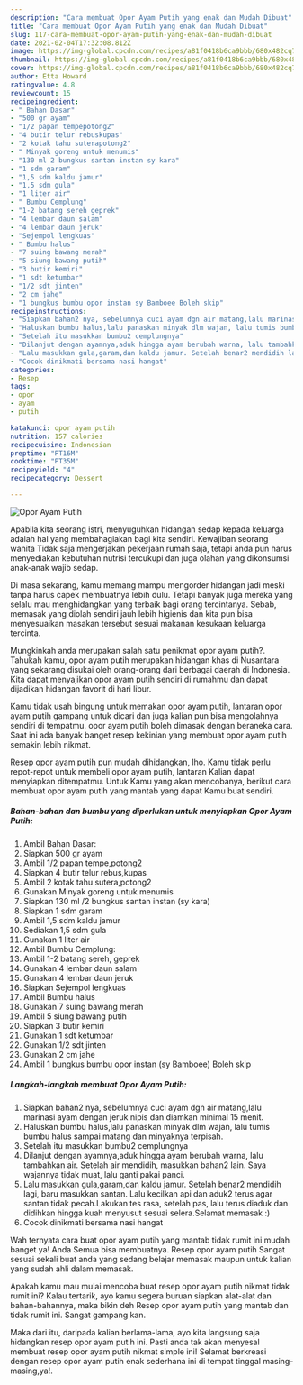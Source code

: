 ```yaml
---
description: "Cara membuat Opor Ayam Putih yang enak dan Mudah Dibuat"
title: "Cara membuat Opor Ayam Putih yang enak dan Mudah Dibuat"
slug: 117-cara-membuat-opor-ayam-putih-yang-enak-dan-mudah-dibuat
date: 2021-02-04T17:32:08.812Z
image: https://img-global.cpcdn.com/recipes/a81f0418b6ca9bbb/680x482cq70/opor-ayam-putih-foto-resep-utama.jpg
thumbnail: https://img-global.cpcdn.com/recipes/a81f0418b6ca9bbb/680x482cq70/opor-ayam-putih-foto-resep-utama.jpg
cover: https://img-global.cpcdn.com/recipes/a81f0418b6ca9bbb/680x482cq70/opor-ayam-putih-foto-resep-utama.jpg
author: Etta Howard
ratingvalue: 4.8
reviewcount: 15
recipeingredient:
- " Bahan Dasar"
- "500 gr ayam"
- "1/2 papan tempepotong2"
- "4 butir telur rebuskupas"
- "2 kotak tahu suterapotong2"
- " Minyak goreng untuk menumis"
- "130 ml 2 bungkus santan instan sy kara"
- "1 sdm garam"
- "1,5 sdm kaldu jamur"
- "1,5 sdm gula"
- "1 liter air"
- " Bumbu Cemplung"
- "1-2 batang sereh geprek"
- "4 lembar daun salam"
- "4 lembar daun jeruk"
- "Sejempol lengkuas"
- " Bumbu halus"
- "7 suing bawang merah"
- "5 siung bawang putih"
- "3 butir kemiri"
- "1 sdt ketumbar"
- "1/2 sdt jinten"
- "2 cm jahe"
- "1 bungkus bumbu opor instan sy Bamboee Boleh skip"
recipeinstructions:
- "Siapkan bahan2 nya, sebelumnya cuci ayam dgn air matang,lalu marinasi ayam dengan jeruk nipis dan diamkan minimal 15 menit."
- "Haluskan bumbu halus,lalu panaskan minyak dlm wajan, lalu tumis bumbu halus sampai matang dan minyaknya terpisah."
- "Setelah itu masukkan bumbu2 cemplungnya"
- "Dilanjut dengan ayamnya,aduk hingga ayam berubah warna, lalu tambahkan air. Setelah air mendidih, masukkan bahan2 lain. Saya wajannya tidak muat, lalu ganti pakai panci."
- "Lalu masukkan gula,garam,dan kaldu jamur. Setelah benar2 mendidih lagi, baru masukkan santan. Lalu kecilkan api dan aduk2 terus agar santan tidak pecah.Lakukan tes rasa, setelah pas, lalu terus diaduk dan didihkan hingga kuah menyusut sesuai selera.Selamat memasak :)"
- "Cocok dinikmati bersama nasi hangat"
categories:
- Resep
tags:
- opor
- ayam
- putih

katakunci: opor ayam putih 
nutrition: 157 calories
recipecuisine: Indonesian
preptime: "PT16M"
cooktime: "PT35M"
recipeyield: "4"
recipecategory: Dessert

---
```



![Opor Ayam Putih](https://img-global.cpcdn.com/recipes/a81f0418b6ca9bbb/680x482cq70/opor-ayam-putih-foto-resep-utama.jpg)

Apabila kita seorang istri, menyuguhkan hidangan sedap kepada keluarga adalah hal yang membahagiakan bagi kita sendiri. Kewajiban seorang  wanita Tidak saja mengerjakan pekerjaan rumah saja, tetapi anda pun harus menyediakan kebutuhan nutrisi tercukupi dan juga olahan yang dikonsumsi anak-anak wajib sedap.

Di masa  sekarang, kamu memang mampu mengorder hidangan jadi meski tanpa harus capek membuatnya lebih dulu. Tetapi banyak juga mereka yang selalu mau menghidangkan yang terbaik bagi orang tercintanya. Sebab, memasak yang diolah sendiri jauh lebih higienis dan kita pun bisa menyesuaikan masakan tersebut sesuai makanan kesukaan keluarga tercinta. 



Mungkinkah anda merupakan salah satu penikmat opor ayam putih?. Tahukah kamu, opor ayam putih merupakan hidangan khas di Nusantara yang sekarang disukai oleh orang-orang dari berbagai daerah di Indonesia. Kita dapat menyajikan opor ayam putih sendiri di rumahmu dan dapat dijadikan hidangan favorit di hari libur.

Kamu tidak usah bingung untuk memakan opor ayam putih, lantaran opor ayam putih gampang untuk dicari dan juga kalian pun bisa mengolahnya sendiri di tempatmu. opor ayam putih boleh dimasak dengan beraneka cara. Saat ini ada banyak banget resep kekinian yang membuat opor ayam putih semakin lebih nikmat.

Resep opor ayam putih pun mudah dihidangkan, lho. Kamu tidak perlu repot-repot untuk membeli opor ayam putih, lantaran Kalian dapat menyiapkan ditempatmu. Untuk Kamu yang akan mencobanya, berikut cara membuat opor ayam putih yang mantab yang dapat Kamu buat sendiri.

<!--inarticleads1-->

##### Bahan-bahan dan bumbu yang diperlukan untuk menyiapkan Opor Ayam Putih:

1. Ambil  Bahan Dasar:
1. Siapkan 500 gr ayam
1. Ambil 1/2 papan tempe,potong2
1. Siapkan 4 butir telur rebus,kupas
1. Ambil 2 kotak tahu sutera,potong2
1. Gunakan  Minyak goreng untuk menumis
1. Siapkan 130 ml /2 bungkus santan instan (sy kara)
1. Siapkan 1 sdm garam
1. Ambil 1,5 sdm kaldu jamur
1. Sediakan 1,5 sdm gula
1. Gunakan 1 liter air
1. Ambil  Bumbu Cemplung:
1. Ambil 1-2 batang sereh, geprek
1. Gunakan 4 lembar daun salam
1. Gunakan 4 lembar daun jeruk
1. Siapkan Sejempol lengkuas
1. Ambil  Bumbu halus
1. Gunakan 7 suing bawang merah
1. Ambil 5 siung bawang putih
1. Siapkan 3 butir kemiri
1. Gunakan 1 sdt ketumbar
1. Gunakan 1/2 sdt jinten
1. Gunakan 2 cm jahe
1. Ambil 1 bungkus bumbu opor instan (sy Bamboee) Boleh skip




<!--inarticleads2-->

##### Langkah-langkah membuat Opor Ayam Putih:

1. Siapkan bahan2 nya, sebelumnya cuci ayam dgn air matang,lalu marinasi ayam dengan jeruk nipis dan diamkan minimal 15 menit.
1. Haluskan bumbu halus,lalu panaskan minyak dlm wajan, lalu tumis bumbu halus sampai matang dan minyaknya terpisah.
1. Setelah itu masukkan bumbu2 cemplungnya
1. Dilanjut dengan ayamnya,aduk hingga ayam berubah warna, lalu tambahkan air. Setelah air mendidih, masukkan bahan2 lain. Saya wajannya tidak muat, lalu ganti pakai panci.
1. Lalu masukkan gula,garam,dan kaldu jamur. Setelah benar2 mendidih lagi, baru masukkan santan. Lalu kecilkan api dan aduk2 terus agar santan tidak pecah.Lakukan tes rasa, setelah pas, lalu terus diaduk dan didihkan hingga kuah menyusut sesuai selera.Selamat memasak :)
1. Cocok dinikmati bersama nasi hangat




Wah ternyata cara buat opor ayam putih yang mantab tidak rumit ini mudah banget ya! Anda Semua bisa membuatnya. Resep opor ayam putih Sangat sesuai sekali buat anda yang sedang belajar memasak maupun untuk kalian yang sudah ahli dalam memasak.

Apakah kamu mau mulai mencoba buat resep opor ayam putih nikmat tidak rumit ini? Kalau tertarik, ayo kamu segera buruan siapkan alat-alat dan bahan-bahannya, maka bikin deh Resep opor ayam putih yang mantab dan tidak rumit ini. Sangat gampang kan. 

Maka dari itu, daripada kalian berlama-lama, ayo kita langsung saja hidangkan resep opor ayam putih ini. Pasti anda tak akan menyesal membuat resep opor ayam putih nikmat simple ini! Selamat berkreasi dengan resep opor ayam putih enak sederhana ini di tempat tinggal masing-masing,ya!.

